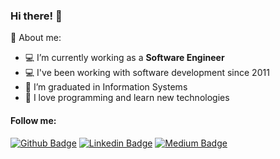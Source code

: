 ### Hi there! 👋

🔭 About me:

- 💻 I’m currently working as a **Software Engineer**
- 💻 I've been working with software development since 2011
- 🏫 I’m graduated in Information Systems
- 💙 I love programming and learn new technologies

#### Follow me:

[![Github Badge](https://img.shields.io/badge/-Github-000?style=flat-square&logo=Github&logoColor=white&link=https://github.com/henriquesd)](https://github.com/henriquesd)
[![Linkedin Badge](https://img.shields.io/badge/-LinkedIn-blue?style=flat-square&logo=Linkedin&logoColor=white&link=https://www.linkedin.com/in/henriquesd/)](https://www.linkedin.com/in/henriquesd/)
[![Medium Badge](https://img.shields.io/badge/-Medium-black?style=flat-square&logo=Medium&logoColor=white&link=https://henriquesd.medium.com/)](https://henriquesd.medium.com/)
